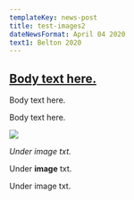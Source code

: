 ```yaml
---
templateKey: news-post
title: test-images2
dateNewsFormat: April 04 2020
text1: Belton 2020
---
```

## [Body text here.](https://confident-cray-1e8ad0.netlify.app/)

Body text here.

Body text here.

![](https://res.cloudinary.com/drgctrdk4/image/upload/v1585852226/dog02_ncifsm.jpg)

*Under image txt.*

Under **image** txt.

Under image txt.